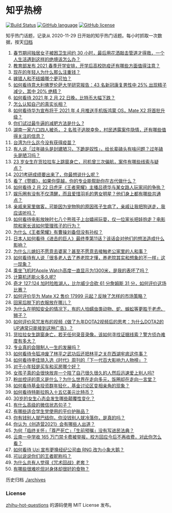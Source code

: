 # 知乎热榜
[![Build Status](https://github.com/ToWeLong/zhihu-hot-questions/workflows/CI/badge.svg)](https://github.com/ToWeLong/zhihu-hot-questions/actions)
[![GitHub language](https://img.shields.io/badge/language-golang-orange.svg)](https://golang.org/)
[![GitHub license](https://img.shields.io/github/license/ToWeLong/zhihu-hot-questions)](https://github.com/ToWeLong/zhihu-hot-questions/blob/main/LICENSE)

知乎热门话题，记录从 2020-11-29 日开始的知乎热门话题。每小时抓取一次数据，按天[归档](./archives)

<!-- BEGIN -->

1. [春节期间独居女子被困卫生间约 30 小时，最后用花洒敲击管道才得救，一个人生活遇到这样的绝境该怎么办？](https://www.zhihu.com/question/445102164)
1. [教育部发布 2021 春季开学安排，开学后高校防疫还有哪些方面值得注意？](https://www.zhihu.com/question/445894657)
1. [现在的年轻人为什么那么注重钱？](https://www.zhihu.com/question/440570935)
1. [嫁错人和不结婚哪个更可怕？](https://www.zhihu.com/question/403832420)
1. [如何看待意大利佛罗伦萨大学研究报告：43 名新冠康复男性中 25% 出现精子减少，其中 20% 绝精？](https://www.zhihu.com/question/445741792)
1. [如何看待 2021 年 2 月 22 日晚，比特币大幅下跌？](https://www.zhihu.com/question/445826356)
1. [怎么认知自己的真实长相？](https://www.zhihu.com/question/325038574)
1. [如何看待华为宣布将于 2021 年 4 月推送手机版鸿蒙 OS，Mate X2 将首批升级？](https://www.zhihu.com/question/445803824)
1. [你们试过最牛逼的减肥方法是什么 ?](https://www.zhihu.com/question/357332126)
1. [湖南一家六口四人被杀， 2 名孩子逃脱幸免，村民透露案件隐情，还有哪些值得关注的信息？](https://www.zhihu.com/question/445726362)
1. [台湾为什么迄今没有获得疫苗？](https://www.zhihu.com/question/445736710)
1. [有人说「过年磕头是封建陋习，下跪是奴性」，给长辈磕头有啥问题？过年磕头是陋习吗？](https://www.zhihu.com/question/367268909)
1. [23 岁女生在货拉拉车上跳窗身亡，司机曾三次偏航，案件有哪些线索与疑点？](https://www.zhihu.com/question/445659561)
1. [2021考研成绩要出来了，你最想说什么呢？](https://www.zhihu.com/question/445321890)
1. [看了《赘婿》，如果你穿越，你的专业能帮助你在古代做什么？](https://www.zhihu.com/question/445585821)
1. [如何看待 2 月 22 日虎牙《王者荣耀》主播吕德华与某女路人玩家间的争执？](https://www.zhihu.com/question/445700668)
1. [娱乐圈有没有不仅清醒，而且爱惜羽毛的男女明星？他们身上都有哪些共通点？](https://www.zhihu.com/question/429670963)
1. [亲戚来家里做客，可能因为宠物狗的原因孩子生病了，亲戚让我把狗送走，我应该听吗？](https://www.zhihu.com/question/445151079)
1. [如何看待电影放映时七八个熊孩子上台嬉闹玩耍，仅一位家长把娃抱走？电影院和家长该如何管理孩子的行为？](https://www.zhihu.com/question/445752517)
1. [为什么《王者荣耀》有曹操刘备但没有孙权？](https://www.zhihu.com/question/445426169)
1. [日本人如何看待《进击的巨人》最终季第11话？该话会对他们的想法造成什么影响？](https://www.zhihu.com/question/445770470)
1. [为什么儿媳妇不愿意去婆家？甚至不愿意去接触老公家里的人和事？](https://www.zhihu.com/question/318332157)
1. [如何看待有人说「很多老人去了养老院才懂，养老院其实和想象的不一样」这一现象？](https://www.zhihu.com/question/440467400)
1. [乘坐飞机时Apple Watch高度一直显示为1300米，是我的表坏了吗？](https://www.zhihu.com/question/444075293)
1. [计算机还能火多久呢?](https://www.zhihu.com/question/438642229)
1. [奇才 127:124 加时险胜湖人，比尔威少合砍 61 分詹姆斯 31 分，如何评价这场比赛？](https://www.zhihu.com/question/445887300)
1. [如何评价华为 Mate X2 售价 17999 元起？反映了怎样的市场策略？](https://www.zhihu.com/question/445805023)
1. [回家后脱下的衣服放在哪儿？](https://www.zhihu.com/question/445389210)
1. [为什么在明知安全的情况下，有的人怕蠕虫类动物、蛇、蜈蚣等更胜于老虎、狮子？](https://www.zhihu.com/question/445609871)
1. [如何评价风咒发布的视频《做了九年DOTA2视频后的思考：为什么DOTA2的UP通常只能接到这种广告》？](https://www.zhihu.com/question/445877786)
1. [货拉拉女生跳窗身亡，若无任何录音录像，该如何寻找证据线索？警方侦办难度有多大？](https://www.zhihu.com/question/445878685)
1. [专业真的会限制人一生的发展吗？](https://www.zhihu.com/question/444852842)
1. [如何看待令狐冲废了林平之武功后还把林平之关在西湖牢底这件事？](https://www.zhihu.com/question/347693891)
1. [如何看待李佳琦入选《时代》周刊的「下一代百大影响力人物榜」？](https://www.zhihu.com/question/445244104)
1. [对于小年轻是买车和买房哪个好？](https://www.zhihu.com/question/299527591)
1. [女孩子真的会很快放弃一个陪了自己很久很久的人然后迅速爱上别人吗?](https://www.zhihu.com/question/439667204)
1. [粉丝控评的意义是什么？为什么世界在走向多元，饭圈却在走向一言堂？](https://www.zhihu.com/question/434711296)
1. [如何看待基金投资群年轻化，基金讨论区变相亲角的现象？](https://www.zhihu.com/question/445687678)
1. [如何看待特斯拉购入十五亿美元比特币？](https://www.zhihu.com/question/443528514)
1. [30岁的女生心态会发生哪些颠覆性变化？](https://www.zhihu.com/question/319352893)
1. [有什么高级的微信状态句子？](https://www.zhihu.com/question/440750252)
1. [有哪些适合学生党使用的平价护肤品？](https://www.zhihu.com/question/315973027)
1. [你有钱别人就巴结你，你没钱别人就冷落你，是真的吗？](https://www.zhihu.com/question/444693186)
1. [你认为《创造营2021》会有哪些人出道？](https://www.zhihu.com/question/445597192)
1. [为何「临终关怀」「尊严死亡」「生前预嘱」没有写进民法典？](https://www.zhihu.com/question/445879853)
1. [云南一中学收 165 万门禁卡费被举报，校方回应今后不再收费，对此你怎么看？](https://www.zhihu.com/question/445737309)
1. [如何看待 Uzi 宣布更换经纪公司由 RNG 改为小象大鹅？](https://www.zhihu.com/question/445810792)
1. [可以说说你们的王者昵称吗？](https://www.zhihu.com/question/442206137)
1. [为什么总有人觉得《咒术回战》老套？](https://www.zhihu.com/question/430623289)
1. [有哪些很难吃但对身体却很好的食物？](https://www.zhihu.com/question/438629235)

<!-- END -->

历史归档 [./archives](./archives)


### License
[zhihu-hot-questions](https://github.com/towelong/zhihu-hot-questions) 的源码使用 MIT License 发布。